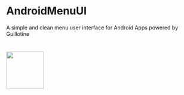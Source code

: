 
# AndroidMenuUI
A simple and clean menu user interface for Android Apps powered by Guillotine
#

<img src="http://serietvhd.altervista.org/AndroidMenuUI/Screenshot_2017-11-19-14-21-16.png" width="100">

